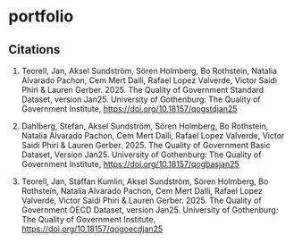 # portfolio

## Citations

1. Teorell, Jan, Aksel Sundström, Sören Holmberg, Bo Rothstein, Natalia Alvarado Pachon, Cem Mert Dalli, Rafael Lopez Valverde, Victor Saidi Phiri & Lauren Gerber. 2025. The Quality of Government Standard Dataset, version Jan25. University of Gothenburg: The Quality of Government Institute, https://doi.org/10.18157/qogstdjan25  


3. Dahlberg, Stefan, Aksel Sundström, Sören Holmberg, Bo Rothstein, Natalia Alvarado Pachon, Cem Mert Dalli, Rafael Lopez Valverde, Victor Saidi Phiri & Lauren Gerber. 2025. The Quality of Government Basic Dataset, Version Jan25. University of Gothenburg: The Quality of Government Institute, https://doi.org/10.18157/qogbasjan25


4. Teorell, Jan, Staffan Kumlin, Aksel Sundström, Sören Holmberg, Bo Rothstein, Natalia Alvarado Pachon, Cem Mert Dalli, Rafael Lopez Valverde, Victor Saidi Phiri & Lauren Gerber. 2025. The Quality of Government OECD Dataset, version Jan25. University of Gothenburg: The Quality of Government Institute, https://doi.org/10.18157/qogoecdjan25 
